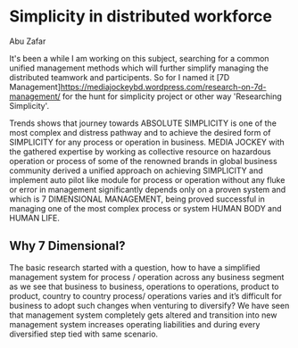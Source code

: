 # Simplicity in distributed workforce

Abu Zafar

It's been a while I am working on this subject, searching for a common unified management methods which will further simplify managing the distributed teamwork and participents. So for I named it [7D Management]<https://mediajockeybd.wordpress.com/research-on-7d-management/></a> for the hunt for simplicity project or other way 'Researching Simplicity'.

Trends shows that journey towards ABSOLUTE SIMPLICITY is one of the most complex and distress pathway and to achieve the desired form of SIMPLICITY for any process or operation in business. MEDIA JOCKEY with the gathered expertise by working as collective resource on hazardous operation or process of some of the renowned brands in global business community derived a unified approach on achieving SIMPLICITY and implement auto pilot like module for process or operation without any fluke or error in management significantly depends only on a proven system and which is 7 DIMENSIONAL MANAGEMENT, being proved successful in managing one of the most complex process or system HUMAN BODY and HUMAN LIFE.

## Why 7 Dimensional?

The basic research started with a question, how to have a simplified management system for process / operation across any business segment as we see that business to business, operations to operations, product to product, country to country process/ operations varies and it’s difficult for business to adopt such changes when venturing to diversify? We have seen that management system completely gets altered and transition into new management system increases operating liabilities and during every diversified step tied with same scenario.


